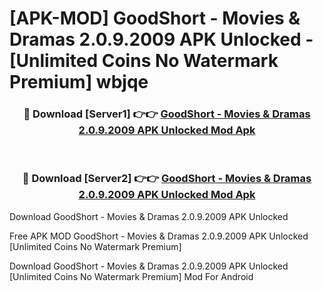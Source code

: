 # [APK-MOD] GoodShort - Movies & Dramas 2.0.9.2009 APK Unlocked - [Unlimited Coins No Watermark Premium] wbjqe



<div align="center">
<h3>🔴 Download [Server1] 👉👉 <a href="https://momento.my/?title=GoodShort_-_Movies_&_Dramas_2.0.9.2009_APK_Unlocked">GoodShort - Movies & Dramas 2.0.9.2009 APK Unlocked Mod Apk</a></h3><br>

<h3>🔴 Download [Server2] 👉👉 <a href="https://momento.my/?title=GoodShort_-_Movies_&_Dramas_2.0.9.2009_APK_Unlocked">GoodShort - Movies & Dramas 2.0.9.2009 APK Unlocked Mod Apk</a></h3>
</div>



Download GoodShort - Movies & Dramas 2.0.9.2009 APK Unlocked 

Free APK MOD GoodShort - Movies & Dramas 2.0.9.2009 APK Unlocked [Unlimited Coins No Watermark Premium]

Download GoodShort - Movies & Dramas 2.0.9.2009 APK Unlocked [Unlimited Coins No Watermark Premium] Mod For Android
